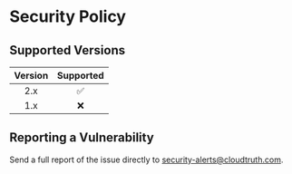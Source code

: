 # Security Policy

## Supported Versions

| Version | Supported          |
| :-----: | :----------------: |
| 2.x     | :white_check_mark: |
| 1.x     | :x:                |

## Reporting a Vulnerability

Send a full report of the issue directly to security-alerts@cloudtruth.com.
